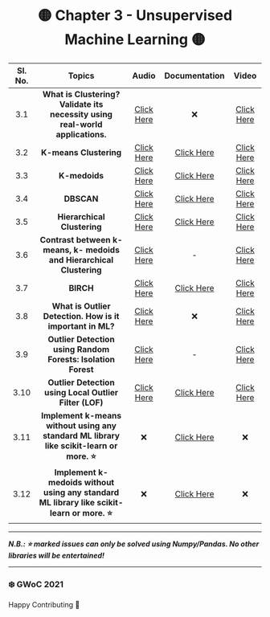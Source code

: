 

<div align = 'center'>
       <h1> 🟡 Chapter 3 - Unsupervised Machine Learning 🟡 </h1>
       </div>
       
| Sl. No. | Topics | Audio | Documentation | Video |
|:-:|:-:|:-:|:-:|:-:|
| 3.1 | **What is Clustering? Validate its necessity using real-world applications.** | [Click Here](https://github.com/girlscript/winter-of-contributing/blob/Machine_Learning/Machine_Learning/Unsupervised_Machine_Learning/ML_3_1_What_is_Clustering%3F_Validate_its_necessity_using_real_world_applications._(A).md) | ❌ | [Click Here](https://github.com/girlscript/winter-of-contributing/blob/Machine_Learning/Machine_Learning/Unsupervised_Machine_Learning/ML_3_1_what_is_clustering_%3F_Validate_its_necessity_using_real_world_applications_(V).md) |
| 3.2 | **K-means Clustering** |[Click Here](https://github.com/girlscript/winter-of-contributing/blob/Machine_Learning/Machine_Learning/Unsupervised_Machine_Learning/ML_3_2_k-means_Clustering_(A).md) | [Click Here](https://github.com/girlscript/winter-of-contributing/blob/Machine_Learning/Machine_Learning/Unsupervised_Machine_Learning/ML_3_2_k-means_Clustering_(D).md) | [Click Here](https://github.com/girlscript/winter-of-contributing/blob/Machine_Learning/Machine_Learning/Unsupervised_Machine_Learning/ML_3_2_k-means_Clustering_(V).md) |
| 3.3 | **K-medoids** |[Click Here](https://github.com/girlscript/winter-of-contributing/blob/Machine_Learning/Machine_Learning/Unsupervised_Machine_Learning/ML_3_3_K%20Medoids(A).md) | [Click Here](https://github.com/girlscript/winter-of-contributing/blob/Machine_Learning/Machine_Learning/Unsupervised_Machine_Learning/ML_3_3_K-Medoids%20(D).md) | [Click Here](https://github.com/girlscript/winter-of-contributing/blob/Machine_Learning/Machine_Learning/Unsupervised_Machine_Learning/ML_3_3_k-medoids_(V).md) |
| 3.4 | **DBSCAN** |[Click Here](https://github.com/girlscript/winter-of-contributing/blob/Machine_Learning/Machine_Learning/Unsupervised_Machine_Learning/ML_3_4__DBSCAN_(A)%20.md) | [Click Here]() | [Click Here](https://github.com/girlscript/winter-of-contributing/blob/Machine_Learning/Machine_Learning/Unsupervised_Machine_Learning/ML_3_4_DBSCAN_(V).md) |
| 3.5 | **Hierarchical Clustering** |[Click Here](https://github.com/girlscript/winter-of-contributing/blob/Machine_Learning/Machine_Learning/Unsupervised_Machine_Learning/ML_3_5_Hierarchical_Clustering_(A).md) | [Click Here](https://github.com/girlscript/winter-of-contributing/blob/Machine_Learning/Machine_Learning/Unsupervised_Machine_Learning/ML_3_5_Hierarchical_Clustering_(D).md) | [Click Here](https://github.com/girlscript/winter-of-contributing/blob/Machine_Learning/Machine_Learning/Unsupervised_Machine_Learning/ML_3_5_Hierarchical_Clustering_(V).md) |
| 3.6 | **Contrast between k- means, k- medoids and Hierarchical Clustering** |[Click Here](https://github.com/girlscript/winter-of-contributing/blob/Machine_Learning/Machine_Learning/Unsupervised_Machine_Learning/ML_3_6_Contrast_between_k-%20means%2Ck-medoids_and_Hierarchical_Clustering(A).md) | - | [Click Here](https://github.com/girlscript/winter-of-contributing/blob/Machine_Learning/Machine_Learning/Unsupervised_Machine_Learning/ML_3_6_Contrast_between_k-%20means_k-%20medoids_and_Hierarchical_Clustering_(V).md) |
| 3.7 | **BIRCH** |[Click Here](https://github.com/girlscript/winter-of-contributing/blob/Machine_Learning/Machine_Learning/Unsupervised_Machine_Learning/ML_3_7_BIRCH%20(A).md) | [Click Here](https://github.com/girlscript/winter-of-contributing/blob/Machine_Learning/Machine_Learning/Unsupervised_Machine_Learning/ML_3_7_Birch_(D).ipynb) | [Click Here](https://github.com/girlscript/winter-of-contributing/blob/Machine_Learning/Machine_Learning/Unsupervised_Machine_Learning/ML_3_7_BIRCH_(V).md) |
| 3.8 | **What is Outlier Detection. How is it important in ML?** |[Click Here](https://github.com/girlscript/winter-of-contributing/blob/Machine_Learning/Machine_Learning/Unsupervised_Machine_Learning/ML_3_8_What%20is%20Outlier%20Detection.%20How%20is%20it%20important%20in%20ML%3F%20(A).md) | ❌ | [Click Here](https://github.com/girlscript/winter-of-contributing/blob/Machine_Learning/Machine_Learning/Unsupervised_Machine_Learning/ML_3_8_What_is_Outlier_Detection_._How_is_it_important_in_ML_%3F.md) |
| 3.9 | **Outlier Detection using Random Forests: Isolation Forest** |[Click Here](https://github.com/girlscript/winter-of-contributing/blob/Machine_Learning/Machine_Learning/Unsupervised_Machine_Learning/ML_3_9_Outlier_Detection_using_Random_Forest_Isolation_Forest_(A).md) | - | [Click Here](https://github.com/girlscript/winter-of-contributing/blob/Machine_Learning/Machine_Learning/Unsupervised_Machine_Learning/ML_3_9_Outlier_Detection_using_Random_Forest_-_Isolation_Forest_(V).md) |
| 3.10 | **Outlier Detection using Local Outlier Filter (LOF)** |[Click Here](https://github.com/girlscript/winter-of-contributing/blob/Machine_Learning/Machine_Learning/Unsupervised_Machine_Learning/ML_3_10_Outlier_Detection_using_Local_Outlier_Factor(LOF)(A).md) | [Click Here](https://github.com/girlscript/winter-of-contributing/blob/Machine_Learning/Machine_Learning/Unsupervised_Machine_Learning/ML_3_10_Outlier_Detection_using_Local_Outlier_Factor_(LOF)_(D).ipynb) | [Click Here](https://github.com/girlscript/winter-of-contributing/blob/Machine_Learning/Machine_Learning/Unsupervised_Machine_Learning/ML_3_10_Outlier_Detection_using_Local_Outlier_Filter_(LOF)_(V).md) |
| 3.11 | **Implement k-means without using any standard ML library like scikit-learn or more. ⭐** |❌ | [Click Here](https://github.com/girlscript/winter-of-contributing/blob/Machine_Learning/Machine_Learning/Unsupervised_Machine_Learning/ML_3_11_Implement_K-Means_without_using_any_ML_Library_like_scikit-learn_or_more_(D).ipynb) | ❌ |
| 3.12 | **Implement k-medoids without using any standard ML library like scikit-learn or more. :star:** |❌ | [Click Here](https://github.com/girlscript/winter-of-contributing/blob/Machine_Learning/Machine_Learning/Unsupervised_Machine_Learning/ML_3_12_Implement_K-Medoids_without_using_any_ML_library_(D).ipynb) | ❌ |


---------------------------------------------------------------

**_N.B.: ⭐ marked issues can only be solved using Numpy/Pandas. No other libraries will be entertained!_**

*********************************************************
### ❄️ GWoC 2021
Happy Contributing 🚀


